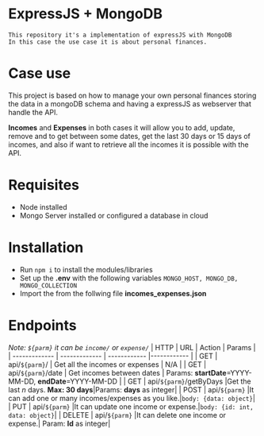 # ExpressJS + MongoDB
    This repository it's a implementation of expressJS with MongoDB
    In this case the use case it is about personal finances.
# Case use
This project is based on how to manage your own personal finances storing the data in a mongoDB schema and having a expressJS as webserver that handle the API.

**Incomes** and **Expenses** 
in both cases it will allow you to add, update, remove and to get between some dates, get the last 30 days or 15 days of incomes, and also if want to retrieve all the incomes it is possible with the API.

# Requisites
- Node installed
- Mongo Server installed or configured a database in cloud
# Installation
- Run ``npm i`` to install the modules/libraries
- Set up the **.env** with the following variables
    ``MONGO_HOST, MONGO_DB, MONGO_COLLECTION``
- Import the from the follwing file **incomes_expenses.json**

# Endpoints
*Note: ``${parm}`` it can be ``income/`` or ``expense/``*
| HTTP          | URL               | Action                    | Params            |
| ------------- | -------------     | ------------              |------------       |
| GET           | api/``${parm}``/      | Get all the incomes or expenses       |  N/A              |
| GET           | api/``${parm}``/date  | Get incomes between dates |  Params: **startDate**=YYYY-MM-DD, **endDate**=YYYY-MM-DD |
| GET           | api/``${parm}``/getByDays   |Get the last *n* days. **Max: 30 days**|Params: **days** as integer|
| POST           | api/``${parm}``   |It can add one or many incomes/expenses as you like.|``body: {data: object}``|
| PUT           | api/``${parm}``   |It can update one income or expense.|``body: {id: int, data: object}``|
| DELETE           | api/``${parm}``   |It can delete one income or expense.| Param: **Id** as integer|